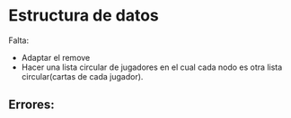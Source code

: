 # Estructura de datos

Falta:
- Adaptar el remove
- Hacer una lista circular de jugadores en el cual cada nodo es otra lista circular(cartas de cada jugador).

Errores:
- 
